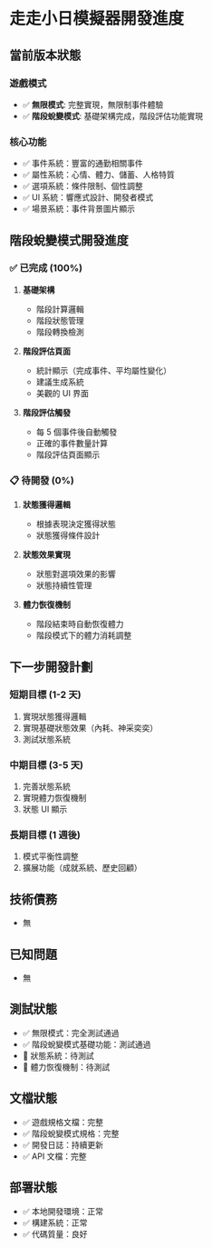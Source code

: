 # 走走小日模擬器開發進度

## 當前版本狀態

### 遊戲模式

- ✅ **無限模式**: 完整實現，無限制事件體驗
- ✅ **階段蛻變模式**: 基礎架構完成，階段評估功能實現

### 核心功能

- ✅ 事件系統：豐富的通勤相關事件
- ✅ 屬性系統：心情、體力、儲蓄、人格特質
- ✅ 選項系統：條件限制、個性調整
- ✅ UI 系統：響應式設計、開發者模式
- ✅ 場景系統：事件背景圖片顯示

## 階段蛻變模式開發進度

### ✅ 已完成 (100%)

1. **基礎架構**

   - 階段計算邏輯
   - 階段狀態管理
   - 階段轉換檢測

2. **階段評估頁面**

   - 統計顯示（完成事件、平均屬性變化）
   - 建議生成系統
   - 美觀的 UI 界面

3. **階段評估觸發**
   - 每 5 個事件後自動觸發
   - 正確的事件數量計算
   - 階段評估頁面顯示

### 📋 待開發 (0%)

1. **狀態獲得邏輯**

   - 根據表現決定獲得狀態
   - 狀態獲得條件設計

2. **狀態效果實現**

   - 狀態對選項效果的影響
   - 狀態持續性管理

3. **體力恢復機制**
   - 階段結束時自動恢復體力
   - 階段模式下的體力消耗調整

## 下一步開發計劃

### 短期目標 (1-2 天)

1. 實現狀態獲得邏輯
2. 實現基礎狀態效果（內耗、神采奕奕）
3. 測試狀態系統

### 中期目標 (3-5 天)

1. 完善狀態系統
2. 實現體力恢復機制
3. 狀態 UI 顯示

### 長期目標 (1 週後)

1. 模式平衡性調整
2. 擴展功能（成就系統、歷史回顧）

## 技術債務

- 無

## 已知問題

- 無

## 測試狀態

- ✅ 無限模式：完全測試通過
- ✅ 階段蛻變模式基礎功能：測試通過
- 🔄 狀態系統：待測試
- 🔄 體力恢復機制：待測試

## 文檔狀態

- ✅ 遊戲規格文檔：完整
- ✅ 階段蛻變模式規格：完整
- ✅ 開發日誌：持續更新
- ✅ API 文檔：完整

## 部署狀態

- ✅ 本地開發環境：正常
- ✅ 構建系統：正常
- ✅ 代碼質量：良好
